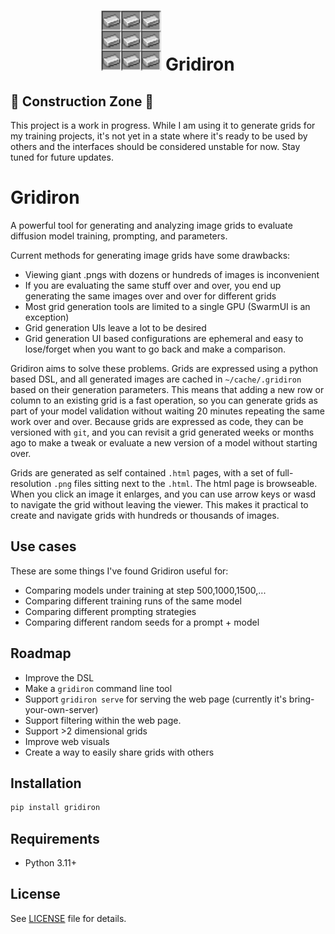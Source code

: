 <div align="center">
  <h1>
    <img src="gridiron.jpg" alt="Gridiron Logo" height="96px" width="96px">
    Gridiron
  </h1>
</div>


## 🚧 Construction Zone 🚧

This project is a work in progress. While I am using it to generate grids for my training projects, it's not yet in a state where it's ready to be used by others and the interfaces should be considered unstable for now. Stay tuned for future updates.

# Gridiron

A powerful tool for generating and analyzing image grids to evaluate diffusion model training, prompting, and parameters.

Current methods for generating image grids have some drawbacks:

- Viewing giant .pngs with dozens or hundreds of images is inconvenient
- If you are evaluating the same stuff over and over, you end up generating the same images over and over for different grids
- Most grid generation tools are limited to a single GPU (SwarmUI is an exception)
- Grid generation UIs leave a lot to be desired
- Grid generation UI based configurations are ephemeral and easy to lose/forget when you want to go back and make a comparison.

Gridiron aims to solve these problems. Grids are expressed using a python based DSL, and all generated images are cached in `~/cache/.gridiron` based on their generation parameters. This means that adding a new row or column to an existing grid is a fast operation, so you can generate grids as part of your model validation without waiting 20 minutes repeating the same work over and over. Because grids are expressed as code, they can be versioned with `git`, and you can revisit a grid generated weeks or months ago to make a tweak or evaluate a new version of a model without starting over.

Grids are generated as self contained `.html` pages, with a set of full-resolution `.png` files sitting next to the `.html`. The html page is browseable. When you click an image it enlarges, and you can use arrow keys or wasd to navigate the grid without leaving the viewer. This makes it practical to create and navigate grids with hundreds or thousands of images.

## Use cases

These are some things I've found Gridiron useful for:

- Comparing models under training at step 500,1000,1500,...
- Comparing different training runs of the same model
- Comparing different prompting strategies
- Comparing different random seeds for a prompt + model

## Roadmap

- Improve the DSL
- Make a `gridiron` command line tool
- Support `gridiron serve` for serving the web page (currently it's bring-your-own-server)
- Support filtering within the web page.
- Support >2 dimensional grids
- Improve web visuals
- Create a way to easily share grids with others

## Installation

```bash
pip install gridiron
```

## Requirements

- Python 3.11+

## License

See [LICENSE](LICENSE) file for details.
